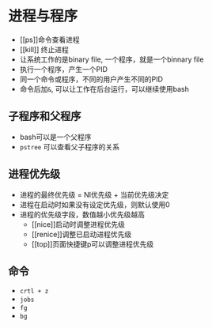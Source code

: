 # 进程与程序

- [[ps]]命令查看进程
- [[kill]] 终止进程
- 让系统工作的是binary file, 一个程序，就是一个binnary file
- 执行一个程序，产生一个PID
- 同一个命令或程序，不同的用户产生不同的PID
- 命令后加`&`, 可以让工作在后台运行，可以继续使用bash

## 子程序和父程序

- bash可以是一个父程序
- `pstree` 可以查看父子程序的关系

## 进程优先级

- 进程的最终优先级 = NI优先级 + 当前优先级决定
- 进程在启动时如果没有设定优先级，则默认使用0
- 进程的优先级字段，数值越小优先级越高
  - [[nice]]启动时调整进程优先级
  - [[renice]]调整已启动进程优先级
  - [[top]]页面快捷键p可以调整进程优先级

## 命令

- `crtl + z`
- `jobs`
- `fg`
- `bg`

